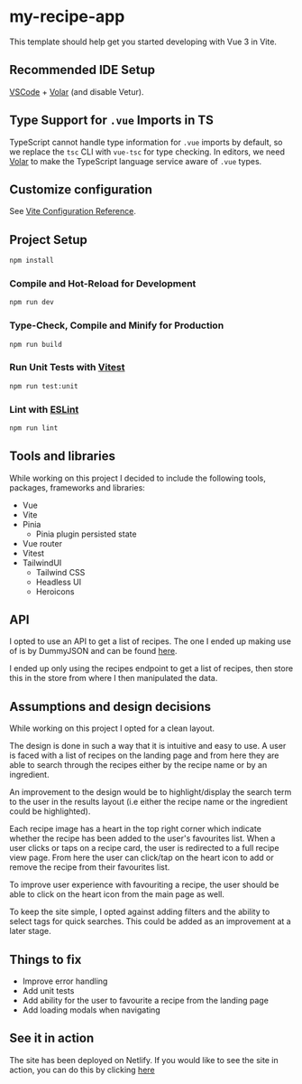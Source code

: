 # my-recipe-app

This template should help get you started developing with Vue 3 in Vite.

## Recommended IDE Setup

[VSCode](https://code.visualstudio.com/) + [Volar](https://marketplace.visualstudio.com/items?itemName=Vue.volar) (and disable Vetur).

## Type Support for `.vue` Imports in TS

TypeScript cannot handle type information for `.vue` imports by default, so we replace the `tsc` CLI with `vue-tsc` for type checking. In editors, we need [Volar](https://marketplace.visualstudio.com/items?itemName=Vue.volar) to make the TypeScript language service aware of `.vue` types.

## Customize configuration

See [Vite Configuration Reference](https://vite.dev/config/).

## Project Setup

```sh
npm install
```

### Compile and Hot-Reload for Development

```sh
npm run dev
```

### Type-Check, Compile and Minify for Production

```sh
npm run build
```

### Run Unit Tests with [Vitest](https://vitest.dev/)

```sh
npm run test:unit
```

### Lint with [ESLint](https://eslint.org/)

```sh
npm run lint
```

## Tools and libraries

While working on this project I decided to include the following tools, packages, frameworks and libraries:

- Vue
- Vite
- Pinia
  - Pinia plugin persisted state
- Vue router
- Vitest
- TailwindUI
  - Tailwind CSS
  - Headless UI
  - Heroicons

## API

I opted to use an API to get a list of recipes. The one I ended up making use of is by DummyJSON and can be found [here](https://dummyjson.com/docs/recipes#recipes-tag). 

I ended up only using the recipes endpoint to get a list of recipes, then store this in the store from where I then manipulated the data.

## Assumptions and design decisions
While working on this project I opted for a clean layout. 

The design is done in such a way that it is intuitive and easy to use. A user is faced with a list of recipes on the landing page and from here they are able to search through the recipes either by the recipe name or by an ingredient.

An improvement to the design would be to highlight/display the search term to the user in the results layout (i.e either the recipe name or the ingredient could be highlighted).

Each recipe image has a heart in the top right corner which indicate whether the recipe has been added to the user's favourites list. 
When a user clicks or taps on a recipe card, the user is redirected to a full recipe view page. From here the user can click/tap on the heart icon to add or remove the recipe from their favourites list.

To improve user experience with favouriting a recipe, the user should be able to click on the heart icon from the main page as well.

To keep the site simple, I opted against adding filters and the ability to select tags for quick searches. This could be added as an improvement at a later stage.

## Things to fix

- Improve error handling
- Add unit tests
- Add ability for the user to favourite a recipe from the landing page
- Add loading modals when navigating

## See it in action

The site has been deployed on Netlify.
If you would like to see the site in action, you can do this by clicking [here](https://alicias-recipe-app.netlify.app/)